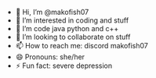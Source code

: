 - 👋 Hi, I’m @makofish07
- 👀 I’m interested in coding and stuff
- 🌱 I’m code java python and c++
- 💞️ I’m looking to collaborate on stuff
- 📫 How to reach me: discord makofish07
- 😄 Pronouns: she/her
- ⚡ Fun fact: severe depression

<!---
makofish07/makofish07 is a ✨ special ✨ repository because its `README.md` (this file) appears on your GitHub profile.
You can click the Preview link to take a look at your changes.
--->

